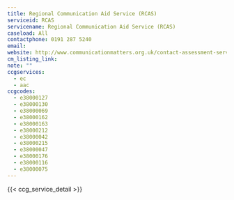```yaml
---
title: Regional Communication Aid Service (RCAS)
serviceid: RCAS
servicename: Regional Communication Aid Service (RCAS)
caseload: All
contactphone: 0191 287 5240
email:
website: http://www.communicationmatters.org.uk/contact-assessment-service/regional-communication-aid-service
cm_listing_link:
note: ""
ccgservices:
  - ec
  - aac
ccgcodes:
  - e38000127
  - e38000130
  - e38000069
  - e38000162
  - e38000163
  - e38000212
  - e38000042
  - e38000215
  - e38000047
  - e38000176
  - e38000116
  - e38000075
---
```


{{< ccg_service_detail >}}
